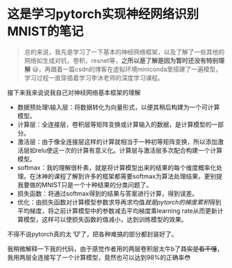 # 这是学习pytorch实现神经网络识别MNIST的笔记

>总的来说，我先是学习了一下基本的神经网络框架，以及了解了一些其他的网络如生成对抗，卷积，resnet等，**之所以是了解是因为暂时还没有特别理解** :smiley:，再跟着一篇csdn的博客在虚拟环境miniconda里搭建了一遍模型，学习过程一直穿插着学习李沐老师的深度学习课程。

接下来我来说说我自己对神经网络基本框架的理解

- 数据预处理\输入层：将数据转化为向量形式，以便其稍后构建为一个可计算模型。
- 计算层：全连接层，卷积层等矩阵变换或计算输入的数据，是计算模型的一部分。
- 激活层：由于像全连接层这样的计算就相当于一种初等矩阵变换，所以添加激活层如relu使这一次的计算有意义化。计算层与激活层多次配合构建一个计算模型。
- softmax：我的理解很朴素，就是将计算模型出来的结果的每个维度概率化处理。在沐神的课程了解到许多的框架都需要softmax为算法处理结果，更别提我要做的MNIST只是一个十种结果的分类问题了。
- 损失函数：将通过softmax得到的结果与答案进行计算，得到误差。
- 优化：由损失函数对计算模型参数求导再求均值*就是pytorch的梯度累积*得到平均梯度，将之前计算模型中的参数减去平均梯度乘learning rate从而更新计算模型，这样可以使损失函数的值减小，达到训练模型的效果。

不得不说pytorch真的太  :cow:了，把各种难搞的部分都封装好了。

我稍微解释一下我的代码，由于感觉作者用的两层卷积层太牛b了~~其实是看不懂~~，我用两层全连接写了一个计算模型，竟然也可以达到98%的正确率:flushed:

